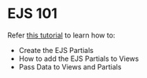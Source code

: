 # EJS 101

Refer [this tutorial](https://www.digitalocean.com/community/tutorials/how-to-use-ejs-to-template-your-node-application) to learn how to:  
- Create the EJS Partials  
- How to add the EJS Partials to Views  
- Pass Data to Views and Partials  
